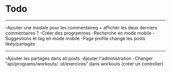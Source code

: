 # Todo

---

-Ajouter une modale pour les commentaireq + afficher les deux derniers commentaires ?
-Créer des programmes
-Recherche en mode mobile
-Suggestions et tag en mode mobile
-Page profile changé les posts likés/partagés

---

-Ajouter les partages dans all posts
-Ajouter l'administration
-Changer “api/programs/workouts/ :id/exercices” dans workouts (créer un controller)
